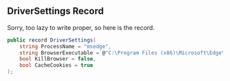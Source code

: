 ## DriverSettings Record

Sorry, too lazy to write proper, so here is the record.

```csharp
public record DriverSettings(
    string ProcessName = "msedge",
    string BrowserExecutable = @"C:\Program Files (x86)\Microsoft\Edge\Application\msedge.exe",
    bool KillBrowser = false,
    bool CacheCookies = true
);
```